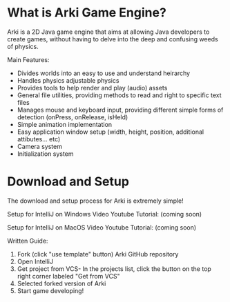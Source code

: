 # What is Arki Game Engine?

Arki is a 2D Java game engine that aims at allowing Java developers to create games, without having to delve into the deep and confusing weeds of physics.

Main Features:
- Divides worlds into an easy to use and understand heirarchy
- Handles physics adjustable physics
- Provides tools to help render and play (audio) assets
- General file utilities, providing methods to read and right to specific text files
- Manages mouse and keyboard input, providing different simple forms of detection (onPress, onRelease, isHeld)
- Simple animation implementation
- Easy application window setup (width, height, position, additional attibutes... etc)
- Camera system
- Initialization system

# Download and Setup

The download and setup process for Arki is extremely simple!

Setup for IntelliJ on Windows Video Youtube Tutorial:
(coming soon)

Setup for IntelliJ on MacOS Video Youtube Tutorial:
(coming soon)

Written Guide:
1. Fork (click "use template" button) Arki GitHub repository
2. Open IntelliJ
3. Get project from VCS- In the projects list, click the button on the top right corner labeled "Get from VCS"
4. Selected forked version of Arki
5. Start game developing!
